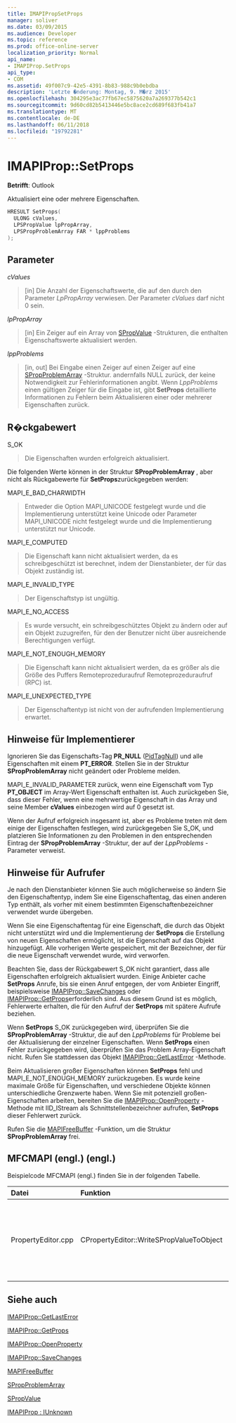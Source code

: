 ```yaml
---
title: IMAPIPropSetProps
manager: soliver
ms.date: 03/09/2015
ms.audience: Developer
ms.topic: reference
ms.prod: office-online-server
localization_priority: Normal
api_name:
- IMAPIProp.SetProps
api_type:
- COM
ms.assetid: 49f007c9-42e5-4391-8b83-988c9b0ebdba
description: 'Letzte �nderung: Montag, 9. M�rz 2015'
ms.openlocfilehash: 304295e3ac77fb67ec5875620a7a269377b542c1
ms.sourcegitcommit: 9d60cd82b5413446e5bc8ace2cd689f683fb41a7
ms.translationtype: MT
ms.contentlocale: de-DE
ms.lasthandoff: 06/11/2018
ms.locfileid: "19792281"
---
```

# <a name="imapipropsetprops"></a>IMAPIProp::SetProps

  
  
**Betrifft**: Outlook 
  
Aktualisiert eine oder mehrere Eigenschaften.
  
```cpp
HRESULT SetProps(
  ULONG cValues,
  LPSPropValue lpPropArray,
  LPSPropProblemArray FAR * lppProblems
);
```

## <a name="parameters"></a>Parameter

 _cValues_
  
> [in] Die Anzahl der Eigenschaftswerte, die auf den durch den Parameter _LpPropArray_ verwiesen. Der Parameter _cValues_ darf nicht 0 sein. 
    
 _lpPropArray_
  
> [in] Ein Zeiger auf ein Array von [SPropValue](spropvalue.md) -Strukturen, die enthalten Eigenschaftswerte aktualisiert werden. 
    
 _lppProblems_
  
> [in, out] Bei Eingabe einen Zeiger auf einen Zeiger auf eine [SPropProblemArray](spropproblemarray.md) -Struktur. andernfalls NULL zurück, der keine Notwendigkeit zur Fehlerinformationen angibt. Wenn _LppProblems_ einen gültigen Zeiger für die Eingabe ist, gibt **SetProps** detaillierte Informationen zu Fehlern beim Aktualisieren einer oder mehrerer Eigenschaften zurück. 
    
## <a name="return-value"></a>R�ckgabewert

S_OK 
  
> Die Eigenschaften wurden erfolgreich aktualisiert.
    
Die folgenden Werte können in der Struktur **SPropProblemArray** , aber nicht als Rückgabewerte für **SetProps**zurückgegeben werden:
  
MAPI_E_BAD_CHARWIDTH 
  
> Entweder die Option MAPI_UNICODE festgelegt wurde und die Implementierung unterstützt keine Unicode oder Parameter MAPI_UNICODE nicht festgelegt wurde und die Implementierung unterstützt nur Unicode.
    
MAPI_E_COMPUTED 
  
> Die Eigenschaft kann nicht aktualisiert werden, da es schreibgeschützt ist berechnet, indem der Dienstanbieter, der für das Objekt zuständig ist.
    
MAPI_E_INVALID_TYPE 
  
> Der Eigenschaftstyp ist ungültig.
    
MAPI_E_NO_ACCESS 
  
> Es wurde versucht, ein schreibgeschütztes Objekt zu ändern oder auf ein Objekt zuzugreifen, für den der Benutzer nicht über ausreichende Berechtigungen verfügt.
    
MAPI_E_NOT_ENOUGH_MEMORY 
  
> Die Eigenschaft kann nicht aktualisiert werden, da es größer als die Größe des Puffers Remoteprozeduraufruf Remoteprozeduraufruf (RPC) ist.
    
MAPI_E_UNEXPECTED_TYPE 
  
> Der Eigenschaftentyp ist nicht von der aufrufenden Implementierung erwartet.
    
## <a name="notes-to-implementers"></a>Hinweise für Implementierer

Ignorieren Sie das Eigenschafts-Tag **PR_NULL** ([PidTagNull](pidtagnull-canonical-property.md)) und alle Eigenschaften mit einem **PT_ERROR**. Stellen Sie in der Struktur **SPropProblemArray** nicht geändert oder Probleme melden. 
  
MAPI_E_INVALID_PARAMETER zurück, wenn eine Eigenschaft vom Typ **PT_OBJECT** im Array-Wert Eigenschaft enthalten ist. Auch zurückgeben Sie, dass dieser Fehler, wenn eine mehrwertige Eigenschaft in das Array und seine Member **cValues** einbezogen wird auf 0 gesetzt ist. 
  
Wenn der Aufruf erfolgreich insgesamt ist, aber es Probleme treten mit dem einige der Eigenschaften festlegen, wird zurückgegeben Sie S_OK, und platzieren Sie Informationen zu den Problemen in den entsprechenden Eintrag der **SPropProblemArray** -Struktur, der auf der _LppProblems_ -Parameter verweist. 
  
## <a name="notes-to-callers"></a>Hinweise für Aufrufer

Je nach den Dienstanbieter können Sie auch möglicherweise so ändern Sie den Eigenschaftentyp, indem Sie eine Eigenschaftentag, das einen anderen Typ enthält, als vorher mit einem bestimmten Eigenschaftenbezeichner verwendet wurde übergeben.
  
Wenn Sie eine Eigenschaftentag für eine Eigenschaft, die durch das Objekt nicht unterstützt wird und die Implementierung der **SetProps** die Erstellung von neuen Eigenschaften ermöglicht, ist die Eigenschaft auf das Objekt hinzugefügt. Alle vorherigen Werte gespeichert, mit der Bezeichner, der für die neue Eigenschaft verwendet wurde, wird verworfen. 
  
Beachten Sie, dass der Rückgabewert S_OK nicht garantiert, dass alle Eigenschaften erfolgreich aktualisiert wurden. Einige Anbieter cache **SetProps** Anrufe, bis sie einen Anruf entgegen, der vom Anbieter Eingriff, beispielsweise [IMAPIProp::SaveChanges](imapiprop-savechanges.md) oder [IMAPIProp::GetProps](imapiprop-getprops.md)erforderlich sind. Aus diesem Grund ist es möglich, Fehlerwerte erhalten, die für den Aufruf der **SetProps** mit spätere Aufrufe beziehen. 
  
Wenn **SetProps** S_OK zurückgegeben wird, überprüfen Sie die **SPropProblemArray** -Struktur, die auf den _LppProblems_ für Probleme bei der Aktualisierung der einzelner Eigenschaften. Wenn **SetProps** einen Fehler zurückgegeben wird, überprüfen Sie das Problem Array-Eigenschaft nicht. Rufen Sie stattdessen das Objekt [IMAPIProp::GetLastError](imapiprop-getlasterror.md) -Methode. 
  
Beim Aktualisieren großer Eigenschaften können **SetProps** fehl und MAPI_E_NOT_ENOUGH_MEMORY zurückzugeben. Es wurde keine maximale Größe für Eigenschaften, und verschiedene Objekte können unterschiedliche Grenzwerte haben. Wenn Sie mit potenziell großen-Eigenschaften arbeiten, bereiten Sie die [IMAPIProp::OpenProperty](imapiprop-openproperty.md) -Methode mit IID_IStream als Schnittstellenbezeichner aufrufen, **SetProps** dieser Fehlerwert zurück. 
  
Rufen Sie die [MAPIFreeBuffer](mapifreebuffer.md) -Funktion, um die Struktur **SPropProblemArray** frei. 
  
## <a name="mfcmapi-reference"></a>MFCMAPI (engl.) (engl.)

Beispielcode MFCMAPI (engl.) finden Sie in der folgenden Tabelle.
  
|**Datei**|**Funktion**|**Comment**|
|:-----|:-----|:-----|
|PropertyEditor.cpp  <br/> |CPropertyEditor::WriteSPropValueToObject  <br/> |MFCMAPI (engl.) verwendet die **IMAPIProp::SetProps** -Methode zum Zurückschreiben einer Eigenschaft zu einem Objekt nach die Eigenschaft bearbeitet wurde.  <br/> |
   
## <a name="see-also"></a>Siehe auch



[IMAPIProp::GetLastError](imapiprop-getlasterror.md)
  
[IMAPIProp::GetProps](imapiprop-getprops.md)
  
[IMAPIProp::OpenProperty](imapiprop-openproperty.md)
  
[IMAPIProp::SaveChanges](imapiprop-savechanges.md)
  
[MAPIFreeBuffer](mapifreebuffer.md)
  
[SPropProblemArray](spropproblemarray.md)
  
[SPropValue](spropvalue.md)
  
[IMAPIProp : IUnknown](imapipropiunknown.md)


